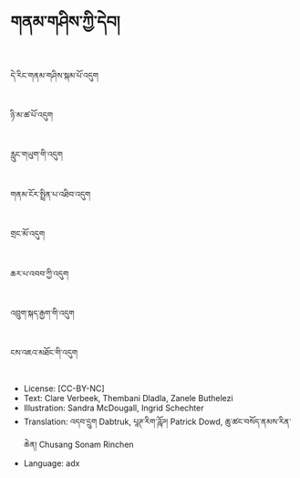 # གནམ་གཤིས་ཀྱི་དེབ།

##
དེ་རིང་གནམ་གཤིས་སྐམ་པོ་འདུག

##
ཉི་མ་ཚ་པོ་འདུག

##
རླུང་གཡུག་གི་འདུག

##
གནམ་ངོར་སྤྲིན་པ་འཐིབ་འདུག

##
གྲང་མོ་འདུག

##
ཆར་པ་འབབ་ཀྱི་འདུག

##
འབྲུག་སྐད་རྒྱག་གི་འདུག

##
ངས་འཇའ་མཐོང་གི་འདུག

##
* License: [CC-BY-NC]
* Text: Clare Verbeek, Thembani Dladla, Zanele Buthelezi
* Illustration: Sandra McDougall, Ingrid Schechter
* Translation: འདབ་དྲུག Dabtruk, པཱཊ་རིག་ཌཱོཌ། Patrick Dowd, ཆུ་ཚང་བསོད་ནམས་རིན་ཆེན། Chusang Sonam Rinchen
* Language: adx
